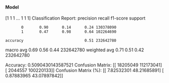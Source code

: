 #### Model
[1 1 1 ... 1 1 1]
Classification Report:
              precision    recall  f1-score   support

           0       0.90      0.14      0.24 130378090
           1       0.47      0.98      0.64 102264690

    accuracy                           0.51 232642780
   macro avg       0.69      0.56      0.44 232642780
weighted avg       0.71      0.51      0.42 232642780

Accuracy: 0.5090430143587521
Confusion Matrix:
[[ 18205049 112173041]
 [  2044557 100220133]]
Confusion Matrix (%):
[[ 7.82532301 48.21685891]
 [ 0.87883965 43.07897842]]
